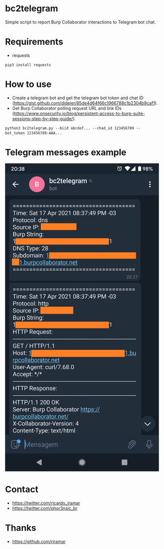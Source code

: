 # bc2telegram

Simple script to report Burp Collaborator interactions to Telegram bot chat.

# Requirements

* requests
```
pip3 install requests
```

# How to use

* Create a telegram bot and get the telegram bot token and chat ID (https://gist.github.com/dideler/85de4d64f66c1966788c1b2304b9caf1).
* Get Burp Collaborator polling request URL and link IDs (https://www.onsecurity.io/blog/persistent-access-to-burp-suite-sessions-step-by-step-guide/).
 
```
python3 bc2telegram.py --biid abcdef... --chad_id 123456789 --bot_token 123456789:AAA...
```

# Telegram messages example

![example](example.png)

# Contact

* https://twitter.com/ricardo_iramar
* https://twitter.com/phor3nsic_br

# Thanks
* https://github.com/riramar